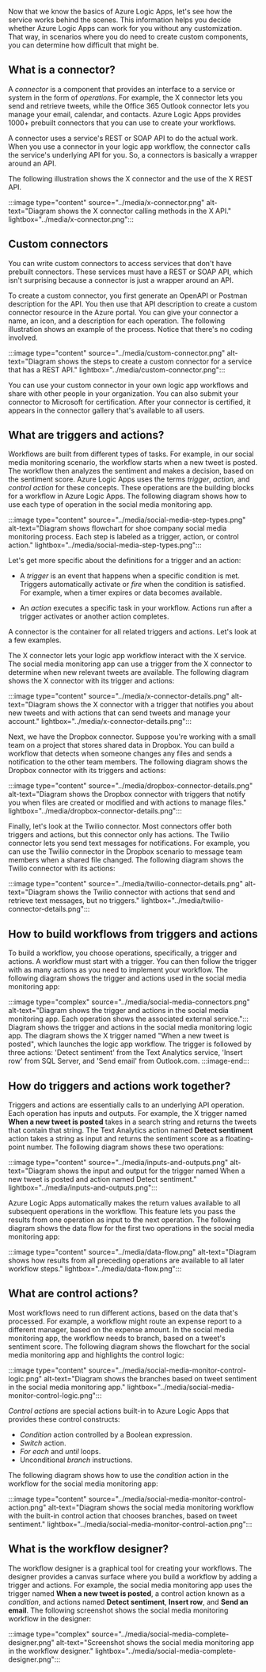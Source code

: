 Now that we know the basics of Azure Logic Apps, let's see how the service works behind the scenes. This information helps you decide whether Azure Logic Apps can work for you without any customization. That way, in scenarios where you do need to create custom components, you can determine how difficult that might be.

## What is a connector?

A *connector* is a component that provides an interface to a service or system in the form of *operations*. For example, the X connector lets you send and retrieve tweets, while the Office 365 Outlook connector lets you manage your email, calendar, and contacts. Azure Logic Apps provides 1000+ prebuilt connectors that you can use to create your workflows.

A connector uses a service's REST or SOAP API to do the actual work. When you use a connector in your logic app workflow, the connector calls the service's underlying API for you. So, a connectors is basically a wrapper around an API.

The following illustration shows the X connector and the use of the X REST API.

:::image type="content" source="../media/x-connector.png" alt-text="Diagram shows the X connector calling methods in the X API." lightbox="../media/x-connector.png":::

## Custom connectors

You can write custom connectors to access services that don't have prebuilt connectors. These services must have a REST or SOAP API, which isn't surprising because a connector is just a wrapper around an API.

To create a custom connector, you first generate an OpenAPI or Postman description for the API. You then use that API description to create a custom connector resource in the Azure portal. You can give your connector a name, an icon, and a description for each operation. The following illustration shows an example of the process. Notice that there's no coding involved.

:::image type="content" source="../media/custom-connector.png" alt-text="Diagram shows the steps to create a custom connector for a service that has a REST API." lightbox="../media/custom-connector.png":::

You can use your custom connector in your own logic app workflows and share with other people in your organization. You can also submit your connector to Microsoft for certification. After your connector is certified, it appears in the connector gallery that's available to all users.

## What are triggers and actions?

Workflows are built from different types of tasks. For example, in our social media monitoring scenario, the workflow starts when a new tweet is posted. The workflow then analyzes the sentiment and makes a decision, based on the sentiment score. Azure Logic Apps uses the terms *trigger*, *action*, and *control action* for these concepts. These operations are the building blocks for a workflow in Azure Logic Apps. The following diagram shows how to use each type of operation in the social media monitoring app.

:::image type="content" source="../media/social-media-step-types.png" alt-text="Diagram shows flowchart for shoe company social media monitoring process. Each step is labeled as a trigger, action, or control action." lightbox="../media/social-media-step-types.png":::

Let's get more specific about the definitions for a trigger and an action:

- A *trigger* is an event that happens when a specific condition is met. Triggers automatically activate or *fire* when the condition is satisfied. For example, when a timer expires or data becomes available.

- An *action* executes a specific task in your workflow. Actions run after a trigger activates or another action completes.

A connector is the container for all related triggers and actions. Let's look at a few examples.

The X connector lets your logic app workflow interact with the X service. The social media monitoring app can use a trigger from the X connector to determine when new relevant tweets are available. The following diagram shows the X connector with its trigger and actions:

:::image type="content" source="../media/x-connector-details.png" alt-text="Diagram shows the X connector with a trigger that notifies you about new tweets and with actions that can send tweets and manage your account." lightbox="../media/x-connector-details.png":::

Next, we have the Dropbox connector. Suppose you're working with a small team on a project that stores shared data in Dropbox. You can build a workflow that detects when someone changes any files and sends a notification to the other team members. The following diagram shows the Dropbox connector with its triggers and actions:

:::image type="content" source="../media/dropbox-connector-details.png" alt-text="Diagram shows the Dropbox connector with triggers that notify you when files are created or modified and with actions to manage files." lightbox="../media/dropbox-connector-details.png":::

Finally, let's look at the Twilio connector. Most connectors offer both triggers and actions, but this connector only has actions. The Twilio connector lets you send text messages for notifications. For example, you can use the Twiliio connector in the Dropbox scenario to message team members when a shared file changed. The following diagram shows the Twilio connector with its actions:

:::image type="content" source="../media/twilio-connector-details.png" alt-text="Diagram shows the Twilio connector with actions that send and retrieve text messages, but no triggers." lightbox="../media/twilio-connector-details.png":::

## How to build workflows from triggers and actions

To build a workflow, you choose operations, specifically, a trigger and actions. A workflow must start with a trigger. You can then follow the trigger with as many actions as you need to implement your workflow. The following diagram shows the trigger and actions used in the social media monitoring app:

:::image type="complex" source="../media/social-media-connectors.png" alt-text="Diagram shows the trigger and actions in the social media monitoring app. Each operation shows the associated external service.":::
Diagram shows the trigger and actions in the social media monitoring logic app. The diagram shows the X trigger named "When a new tweet is posted", which launches the logic app workflow. The trigger is followed by three actions: 'Detect sentiment' from the Text Analytics service, 'Insert row' from SQL Server, and 'Send email' from Outlook.com.
:::image-end:::

## How do triggers and actions work together?

Triggers and actions are essentially calls to an underlying API operation. Each operation has inputs and outputs. For example, the X trigger named **When a new tweet is posted** takes in a search string and returns the tweets that contain that string. The Text Analytics action named **Detect sentiment** action takes a string as input and returns the sentiment score as a floating-point number. The following diagram shows these two operations:

:::image type="content" source="../media/inputs-and-outputs.png" alt-text="Diagram shows the input and output for the trigger named When a new tweet is posted and action named Detect sentiment." lightbox="../media/inputs-and-outputs.png":::

Azure Logic Apps automatically makes the return values available to all subsequent operations in the workflow. This feature lets you pass the results from one operation as input to the next operation. The following diagram shows the data flow for the first two operations in the social media monitoring app:

:::image type="content" source="../media/data-flow.png" alt-text="Diagram shows how results from all preceding operations are available to all later workflow steps." lightbox="../media/data-flow.png":::

## What are control actions?

Most workflows need to run different actions, based on the data that's processed. For example, a workflow might route an expense report to a different manager, based on the expense amount. In the social media monitoring app, the workflow needs to branch, based on a tweet's sentiment score. The following diagram shows the flowchart for the social media monitoring app and highlights the control logic:

:::image type="content" source="../media/social-media-monitor-control-logic.png" alt-text="Diagram shows the branches based on tweet sentiment in the social media monitoring app." lightbox="../media/social-media-monitor-control-logic.png":::

*Control actions* are special actions built-in to Azure Logic Apps that provides these control constructs:

- *Condition* action controlled by a Boolean expression.
- *Switch* action.
- *For each* and *until* loops.
- Unconditional *branch* instructions.

The following diagram shows how to use the *condition* action in the workflow for the social media monitoring app:

:::image type="content" source="../media/social-media-monitor-control-action.png" alt-text="Diagram shows the social media monitoring workflow with the built-in control action that chooses branches, based on tweet sentiment." lightbox="../media/social-media-monitor-control-action.png":::

## What is the workflow designer?

The workflow designer is a graphical tool for creating your workflows. The designer provides a canvas surface where you build a workflow by adding a trigger and actions. For example, the social media monitoring app uses the trigger named **When a new tweet is posted**, a control action known as a *condition*, and actions named **Detect sentiment**, **Insert row**, and **Send an email**. The following screenshot shows the social media monitoring workflow in the designer:

:::image type="complex" source="../media/social-media-complete-designer.png" alt-text="Screenshot shows the social media monitoring app in the workflow designer." lightbox="../media/social-media-complete-designer.png":::
